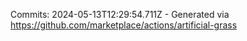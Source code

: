 Commits: 2024-05-13T12:29:54.711Z - Generated via https://github.com/marketplace/actions/artificial-grass
<br>
